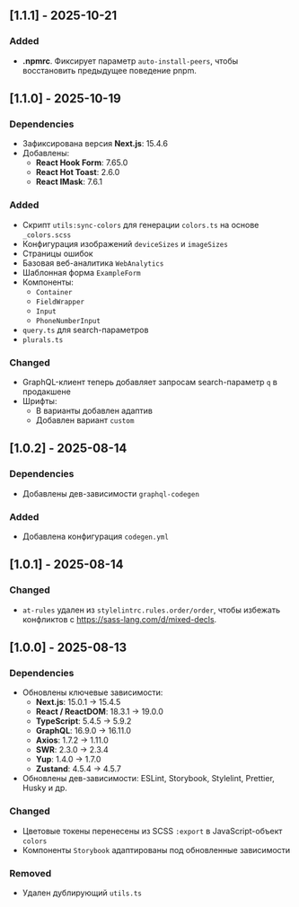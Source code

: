 ## [1.1.1] - 2025-10-21

### Added

- **.npmrc**. Фиксирует параметр `auto-install-peers`, чтобы восстановить предыдущее поведение pnpm.

## [1.1.0] - 2025-10-19

### Dependencies

- Зафиксирована версия **Next.js**: 15.4.6
- Добавлены:
    - **React Hook Form**: 7.65.0
    - **React Hot Toast**: 2.6.0
    - **React IMask**: 7.6.1

### Added

- Скрипт `utils:sync-colors` для генерации `colors.ts` на основе `_colors.scss`
- Конфигурация изображений `deviceSizes` и `imageSizes`
- Страницы ошибок
- Базовая веб-аналитика `WebAnalytics`
- Шаблонная форма `ExampleForm`
- Компоненты:
    - `Container`
    - `FieldWrapper`
    - `Input`
    - `PhoneNumberInput`
- `query.ts` для search-параметров
- `plurals.ts`

### Changed

- GraphQL-клиент теперь добавляет запросам search-параметр `q` в продакшене
- Шрифты:
    - В варианты добавлен адаптив
    - Добавлен вариант `custom`

## [1.0.2] - 2025-08-14

### Dependencies

- Добавлены дев-зависимости `graphql-codegen`

### Added

- Добавлена конфигурация `codegen.yml`

## [1.0.1] - 2025-08-14

### Changed

- `at-rules` удален из `stylelintrc.rules.order/order`, чтобы избежать конфликтов с https://sass-lang.com/d/mixed-decls.

## [1.0.0] - 2025-08-13

### Dependencies

- Обновлены ключевые зависимости:
    - **Next.js**: 15.0.1 → 15.4.5
    - **React / ReactDOM**: 18.3.1 → 19.0.0
    - **TypeScript**: 5.4.5 → 5.9.2
    - **GraphQL**: 16.9.0 → 16.11.0
    - **Axios**: 1.7.2 → 1.11.0
    - **SWR**: 2.3.0 → 2.3.4
    - **Yup**: 1.4.0 → 1.7.0
    - **Zustand**: 4.5.4 → 4.5.7
- Обновлены дев-зависимости: ESLint, Storybook, Stylelint, Prettier, Husky и др.

### Changed

- Цветовые токены перенесены из SCSS `:export` в JavaScript-объект `colors`
- Компоненты `Storybook` адаптированы под обновленные зависимости

### Removed

- Удален дублирующий `utils.ts`
